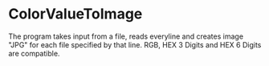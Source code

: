 # ColorValueToImage
The program takes input from a file, reads everyline and creates image "JPG" for each file specified by that line. RGB, HEX 3 Digits and HEX 6 Digits are compatible.
